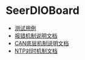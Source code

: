 # SeerDIOBoard
- [测试用例](https://github.com/piaoxu93/SeerDIOBoard/blob/1.7.x-deve/doc/testcase/testcase.md)
- [报错机制说明文档](https://github.com/piaoxu93/SeerDIOBoard/blob/1.7.x-deve/doc/error_reporting_mechanism.md)
- [CAN底层机制说明文档](https://github.com/piaoxu93/SeerDIOBoard/blob/1.7.x-deve/doc/CanRouter_EthCanTool.md)
- [NTP对时机制文档](https://github.com/piaoxu93/SeerDIOBoard/blob/1.7.x-deve/doc/ntp.md)
